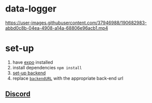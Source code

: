 # data-logger


https://user-images.githubusercontent.com/37946988/190682983-abbd0c8b-04ea-4908-a14a-68806e96acb1.mp4


# set-up
1. have [expo](https://expo.dev/) installed
2. install dependencies `npm install`
3. [set-up backend](https://github.com/CakeCrusher/data_logger-backend#set-up)
4. replace [`backendURL`](https://github.com/CakeCrusher/data-logger/blob/main/screens/Record.tsx#L24) with the appropriate back-end url
## [Discord](https://discord.gg/qMnmja6dG4)
